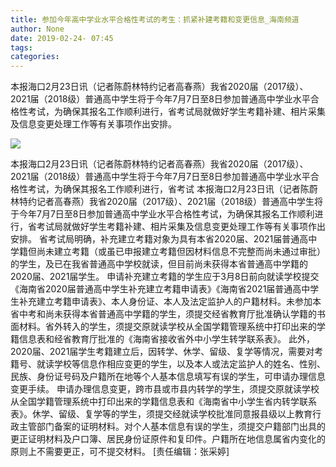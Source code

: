 ```yaml
---
title: 参加今年高中学业水平合格性考试的考生：抓紧补建考籍和变更信息_海南频道
author: None
date: 2019-02-24- 07:45
tags: 
categories: 
---
```

本报海口2月23日讯（记者陈蔚林特约记者高春燕）我省2020届（2017级）、2021届（2018级）普通高中学生将于今年7月7日至8日参加普通高中学业水平合格性考试，为确保其报名工作顺利进行，省考试局就做好学生考籍补建、相片采集及信息变更处理工作等有关事项作出安排。
<!-- more -->
                
<img align="center" border="0" src="http://p2.ifengimg.com/a/2016/0810/204c433878d5cf9size1_w16_h16.png" />
                
            
本报海口2月23日讯（记者陈蔚林特约记者高春燕）我省2020届（2017级）、2021届（2018级）普通高中学生将于今年7月7日至8日参加普通高中学业水平合格性考试，为确保其报名工作顺利进行，省考试
本报海口2月23日讯（记者陈蔚林特约记者高春燕）我省2020届（2017级）、2021届（2018级）普通高中学生将于今年7月7日至8日参加普通高中学业水平合格性考试，为确保其报名工作顺利进行，省考试局就做好学生考籍补建、相片采集及信息变更处理工作等有关事项作出安排。
省考试局明确，补充建立考籍对象为具有本省2020届、2021届普通高中学籍但尚未建立考籍（或虽已申报建立考籍但因材料信息不完整而尚未通过审批）的学生，及已在我省普通高中学校就读，但目前尚未获得本省普通高中学籍的2020届、2021届学生。
申请补充建立考籍的学生应于3月8日前向就读学校提交《海南省2020届普通高中学生补充建立考籍申请表》《海南省2021届普通高中学生补充建立考籍申请表》、本人身份证、本人及法定监护人的户籍材料。未参加本省中考和尚未获得本省普通高中学籍的学生，须提交经省教育厅批准确认学籍的书面材料。省外转入的学生，须提交原就读学校从全国学籍管理系统中打印出来的学籍信息表和经省教育厅批准的《海南省接收省外中小学生转学联系表》。
此外，2020届、2021届学生考籍建立后，因转学、休学、留级、复学等情况，需要对考籍号、就读学校等信息作相应变更的学生，以及本人或法定监护人的姓名、性别、民族、身份证号码及户籍所在地等个人基本信息填写有误的学生，可申请办理信息变更手续。
申请办理信息变更，跨市县或市县内转学的学生，须提交原就读学校从全国学籍管理系统中打印出来的学籍信息表和《海南省中小学生省内转学联系表》。休学、留级、复学等的学生，须提交经就读学校批准同意报县级以上教育行政主管部门备案的证明材料。对个人基本信息有误的学生，须提交户籍部门出具的更正证明材料及户口簿、居民身份证原件和复印件。户籍所在地信息属省内变化的原则上不需要更正，可不提交材料。
[责任编辑：张采婷]
            
